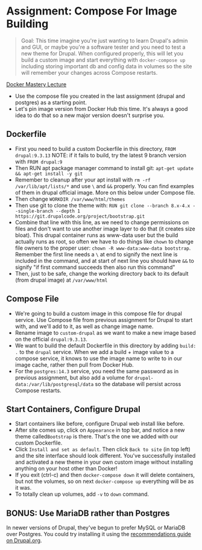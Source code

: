 # Assignment: Compose For Image Building

> Goal: This time imagine you're just wanting to learn Drupal's admin and GUI, or maybe you're a software tester and you
> need to test a new theme for Drupal. When configured properly, this will let you build a custom image and start
> everything with `docker-compose up` including storing important db and config data in volumes so the site will remember
> your changes across Compose restarts.

[Docker Mastery Lecture](https://www.udemy.com/course/docker-mastery/learn/lecture/6775804)

- Use the compose file you created in the last assignment (drupal and postgres) as a starting point.
- Let's pin image version from Docker Hub this time.
  It's always a good idea to do that so a new major version doesn't surprise you.

## Dockerfile

- First you need to build a custom Dockerfile in this directory,
  `FROM drupal:9.3.13` NOTE: if it fails to build, try the latest 9 branch version with `FROM drupal:9`
- Then RUN apt package manager command to install git: `apt-get update && apt-get install -y git`
- Remember to cleanup after your apt install with `rm -rf /var/lib/apt/lists/*` and use `\` and `&&` properly.
  You can find examples of them in drupal official image. More on this below under Compose file.
- Then change `WORKDIR /var/www/html/themes`
- Then use git to clone the theme with:
  `RUN git clone --branch 8.x-4.x --single-branch --depth 1 https://git.drupalcode.org/project/bootstrap.git`
- Combine that line with this line, as we need to change permissions on files and don't want to
  use another image layer to do that (it creates size bloat).
  This drupal container runs as www-data user but the build actually runs as root,
  so often we have to do things like `chown` to change file owners to the proper user:
  `chown -R www-data:www-data bootstrap`. Remember the first line needs a `\` at end
  to signify the next line is included in the command, and at start of next line you should have
  `&&` to signify "if first command succeeds then also run this command"
- Then, just to be safe, change the working directory back to its default (from drupal image) at `/var/www/html`

## Compose File

- We're going to build a custom image in this compose file for drupal service.
  Use Compose file from previous assignment for Drupal to start with, and we'll add to it, as well as change image name.
- Rename image to `custom-drupal` as we want to make a new image based on the official `drupal:9.3.13`.
- We want to build the default Dockerfile in this directory by adding `build: .` to the `drupal` service.
  When we add a build + image value to a compose service,
  it knows to use the image name to write to in our image cache, rather then pull from Docker Hub.
- For the `postgres:14.3` service, you need the same password as in previous assignment,
  but also add a volume for `drupal-data:/var/lib/postgresql/data` so the database will
  persist across Compose restarts.

## Start Containers, Configure Drupal

- Start containers like before, configure Drupal web install like before.
- After site comes up, click on `Appearance` in top bar, and notice a new theme called`Bootstrap` is there.
  That's the one we added with our custom Dockerfile.
- Click `Install and set as default`.
  Then click `Back to site` (in top left) and the site interface should look different.
  You've successfully installed and activated a new theme in your own custom image without
  installing anything on your host other than Docker!
- If you exit (ctrl-c) and then `docker-compose down` it will delete containers,
  but not the volumes, so on next `docker-compose up` everything will be as it was.
- To totally clean up volumes, add `-v` to `down` command.

## BONUS: Use MariaDB rather than Postgres

In newer versions of Drupal, they've begun to prefer MySQL or MariaDB over Postgres. You could try installing it using
the [recommendations guide on Drupal.org](https://www.drupal.org/docs/system-requirements/database-server-requirements).
